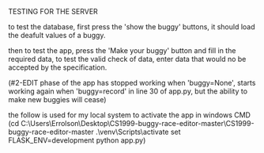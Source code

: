 TESTING FOR THE SERVER

to test the database, first press the 'show the buggy' buttons, it should load the
deafult values of a buggy.

then to test the app, press the 'Make your buggy' button and fill in the required data,
to test the valid check of data, enter data that would no be accepted by the specification.

(#2-EDIT phase of the app has stopped working when 'buggy=None', starts working again
when 'buggy=record' in line 30 of app.py, but the ability to make new buggies will cease)

the follow is used for my local system to activate the app in windows CMD
(cd C:\Users\Errolson\Desktop\CS1999-buggy-race-editor-master\CS1999-buggy-race-editor-master
.\venv\Scripts\activate
set FLASK_ENV=development
python app.py)


